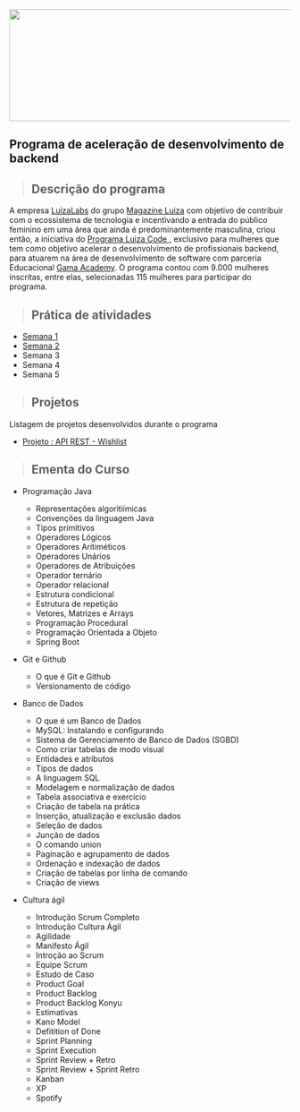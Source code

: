 
<img src="https://github.com/giselemanuel/programa-Magalu-backend/blob/main/imagens/cabecalho-programa-magalu.jpeg" data-canonical-src="https://gyazo.com/eb5c5741b6a9a16c692170a41a49c858.png" width="20000" height="200" />

## Programa de aceleração de desenvolvimento de backend


>## Descrição do programa

A empresa [LuizaLabs](https://www.linkedin.com/company/luizalabs/) do grupo [Magazine Luiza](https://ri.magazineluiza.com.br/ShowCanal/Luizalabs?=1JUWriFLLGrhkdS3dgBhZQ==) com objetivo de contribuir com o ecossistema de tecnologia e incentivando a entrada do público feminino em uma área que ainda é predominantemente masculina, criou então, a iniciativa do [Programa Luiza Code ](https://www.linkedin.com/posts/luizalabs_magalu-tem-320-bolsas-de-estudo-em-curso-activity-6775505432246071296-pt1D/), exclusivo para mulheres que tem  como objetivo acelerar o desenvolvimento de profissionais backend, para atuarem na área de desenvolvimento de software com parceria Educacional [Gama Academy](https://www.linkedin.com/school/gama-academy/). O programa contou com 9.000 mulheres inscritas, entre elas, selecionadas 115 mulheres para participar do programa.

> ## Prática de atividades
  + [Semana 1](https://github.com/giselemanuel/programa-magazine-luiza-backend/tree/main/exercicios-luizacode/src/semana1)
  + [Semana 2](https://github.com/giselemanuel/programa-magazine-luiza-backend/tree/main/exercicios-luizacode/src/semana2)
  + Semana 3
  + Semana 4
  + Semana 5

> ## Projetos
Listagem de projetos desenvolvidos durante o programa
  + [Projeto : API REST - Wishlist](https://github.com/giselemanuel/projeto-luizacode.git)

>## Ementa do Curso
+ Programação Java
  + Representações algoritiímicas
  + Convenções da linguagem Java
  + Tipos primitivos
  + Operadores Lógicos
  + Operadores Aritiméticos
  + Operadores Unários
  + Operadores de Atribuições
  + Operador ternário
  + Operador relacional
  + Estrutura condicional
  + Estrutura de repetição
  + Vetores, Matrizes e Arrays
  + Programação Procedural
  + Programação Orientada a Objeto
  + Spring Boot

+ Git e Github
  + O que é Git e Github
  + Versionamento de código

+ Banco de Dados
  + O que é um Banco de Dados
  + MySQL: Instalando e configurando
  + Sistema de Gerenciamento de Banco de Dados (SGBD)
  + Como criar tabelas de modo visual
  + Entidades e atributos
  + Tipos de dados
  + A linguagem SQL
  + Modelagem e normalização de dados
  + Tabela associativa e exercício
  + Criação de tabela na prática
  + Inserção, atualização e exclusão dados
  + Seleção de dados
  + Junção de dados
  + O comando union
  + Paginação e agrupamento de dados
  + Ordenação e indexação de dados
  + Criação de tabelas por linha de comando
  + Criação de views


+ Cultura ágil
  + Introdução Scrum Completo
  + Introdução Cultura Ágil
  + Agilidade
  + Manifesto Ágil
  + Introção ao Scrum
  + Equipe Scrum
  + Estudo de Caso
  + Product Goal
  + Product Backlog
  + Product Backlog Konyu
  + Estimativas
  + Kano Model
  + Defitition of Done
  + Sprint Planning
  + Sprint Execution
  + Sprint Review + Retro
  + Sprint Review + Sprint Retro
  + Kanban
  + XP  
  + Spotify
  
